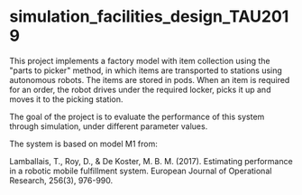 # simulation_facilities_design_TAU2019
This project implements a factory model with item collection using the "parts to picker" method, in which items are transported to stations using autonomous robots. 
The items are stored in pods. When an item is required for an order, the robot drives under the required locker, picks it up and moves it to the picking station. 

The goal of the project is to evaluate the performance of this system through simulation, under different parameter values. 

The system is based on model M1 from: 

Lamballais, T., Roy, D., & De Koster, M. B. M. (2017). Estimating performance in a robotic mobile fulfillment system. European Journal of Operational Research, 256(3), 976-990.
